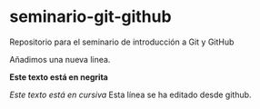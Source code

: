 # seminario-git-github
Repositorio para el seminario de introducción a Git y GitHub

Añadimos una nueva linea.

**Este texto está en negrita**

*Este texto está en cursiva*
Esta línea se ha editado desde github.
